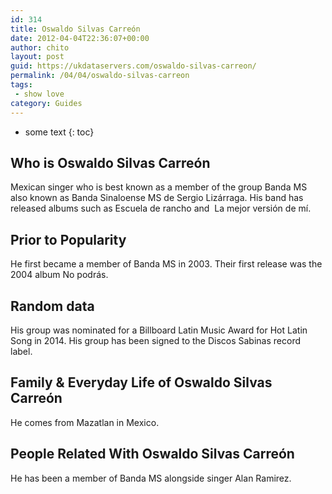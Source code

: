 ```yaml
---
id: 314
title: Oswaldo Silvas Carreón
date: 2012-04-04T22:36:07+00:00
author: chito
layout: post
guid: https://ukdataservers.com/oswaldo-silvas-carreon/
permalink: /04/04/oswaldo-silvas-carreon
tags:
 - show love
category: Guides
---
```


* some text
{: toc}


## Who is  Oswaldo Silvas Carreón
                  
                  
                  
Mexican singer who is best known as a member of the group Banda MS also known as Banda Sinaloense MS de Sergio Lizárraga. His band has released albums such as Escuela de rancho and  La mejor versión de mí. 
                  
                
                
                
## Prior to Popularity 
                  
                  
                  
He first became a member of Banda MS in 2003. Their first release was the 2004 album No podrás. 
                  
                
                
                
## Random data 
                  
                  
                  
His group was nominated for a Billboard Latin Music Award for Hot Latin Song in 2014. His group has been signed to the Discos Sabinas record label. 
                  
                
                
                
## Family & Everyday Life of Oswaldo Silvas Carreón
                  
                  
                  
He comes from Mazatlan in Mexico. 
                  
                
                
                
## People Related With  Oswaldo Silvas Carreón
                  
                  
                  
He has been a member of Banda MS alongside singer Alan Ramirez. 
                  
                
              
            
          
          
          
    
    
  
